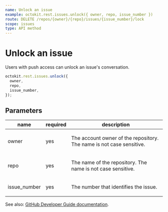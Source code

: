 ```yaml
---
name: Unlock an issue
example: octokit.rest.issues.unlock({ owner, repo, issue_number })
route: DELETE /repos/{owner}/{repo}/issues/{issue_number}/lock
scope: issues
type: API method
---
```


# Unlock an issue

Users with push access can unlock an issue's conversation.

```js
octokit.rest.issues.unlock({
  owner,
  repo,
  issue_number,
});
```

## Parameters

<table>
  <thead>
    <tr>
      <th>name</th>
      <th>required</th>
      <th>description</th>
    </tr>
  </thead>
  <tbody>
    <tr><td>owner</td><td>yes</td><td>

The account owner of the repository. The name is not case sensitive.

</td></tr>
<tr><td>repo</td><td>yes</td><td>

The name of the repository. The name is not case sensitive.

</td></tr>
<tr><td>issue_number</td><td>yes</td><td>

The number that identifies the issue.

</td></tr>
  </tbody>
</table>

See also: [GitHub Developer Guide documentation](https://docs.github.com/enterprise-cloud@latest//rest/reference/issues#unlock-an-issue).
